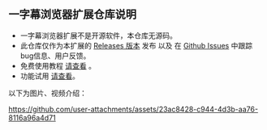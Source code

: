 ## 一字幕浏览器扩展仓库说明

- 一字幕浏览器扩展不是开源软件，本仓库无源码。
- 此仓库仅作为本扩展的 [Releases 版本](https://github.com/1zimu-com/1zimu/releases) 发布 以及 在 [Github Issues](https://github.com/1zimu-com/1zimu/issues) 中跟踪 bug信息、用户反馈。
- 免费使用教程 [请查看](https://1zimu.com/docs/quickbegin/simpleintro) 。
- 功能试用 [请查看](https://1zimu.com/docs/quickbegin/install#%E5%8A%9F%E8%83%BD%E8%AF%95%E7%94%A8)。

以下为图片、视频介绍：

https://github.com/user-attachments/assets/23ac8428-c944-4d3b-aa76-8116a96a4d71
